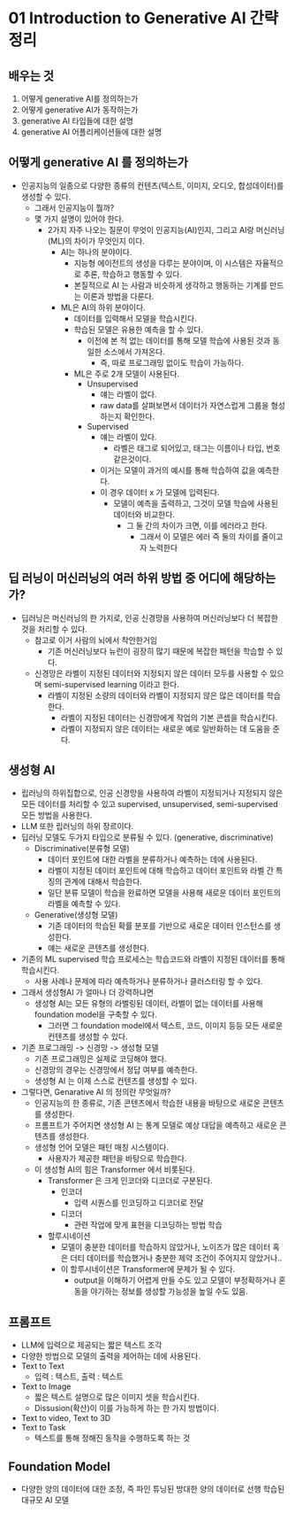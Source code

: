 # 01 Introduction to Generative AI 간략정리

## 배우는 것

1. 어떻게 generative AI를 정의하는가
2. 어떻게 generative AI가 동작하는가
3. generative AI 타입들에 대한 설명
4. generative AI 어플리케이션들에 대한 설명

## 어떻게 generative AI 를 정의하는가

- 인공지능의 일종으로 다양한 종류의 컨텐츠(텍스트, 이미지, 오디오, 합성데이터)를 생성할 수 있다.
    - 그래서 인공지능이 뭘까?
    - 몇 가지 설명이 있어야 한다.
        - 2가지 자주 나오는 질문이 무엇이 인공지능(AI)인지, 그리고 AI랑 머신러닝(ML)의 차이가 무엇인지 이다.
            - AI는 하나의 분야이다.
                - 지능형 에이전트의 생성을 다루는 분야이며, 이 시스템은 자율적으로 추론, 학습하고 행동할 수 있다.
                - 본질적으로 AI 는 사람과 비슷하게 생각하고 행동하는 기계를 만드는 이론과 방법을 다룬다.
            - ML은 AI의 하위 분야이다.
                - 데이터를 입력해서 모델을 학습시킨다.
                - 학습된 모델은 유용한 예측을 할 수 있다.
                    - 이전에 본 적 없는 데이터를 통해 모델 학습에 사용된 것과 동일한 소스에서 가져온다.
                        - 즉, 따로 프로그래밍 없이도 학습이 가능하다.
                - ML은 주로 2개 모델이 사용된다.
                    - Unsupervised
                        - 얘는 라벨이 없다.
                        - raw data를 살펴보면서 데이터가 자연스럽게 그룹을 형성하는지 확인한다.
                    - Supervised
                        - 얘는 라벨이 있다.
                            - 라벨은 태그로 되어있고, 태그는 이름이나 타입, 번호같은것이다.
                        - 이거는 모델이 과거의 예시를 통해 학습하여 값을 예측한다.
                        - 이 경우 데이터 x 가 모델에 입력된다.
                            - 모델이 예측을 출력하고, 그것이 모델 학습에 사용된 데이터와 비교한다.
                                - 그 둘 간의 차이가 크면, 이를 에러라고 한다.
                                    - 그래서 이 모델은 에러 즉 둘의 차이를 줄이고자 노력한다
                                    
                                    
## 딥 러닝이 머신러닝의 여러 하위 방법 중 어디에 해당하는가?

- 딥러닝은 머신러닝의 한 가지로, 인공 신경망을 사용하여 머신러닝보다 더 복잡한 것을 처리할 수 있다.
    - 참고로 이거 사람의 뇌에서 착안한거임
        - 기존 머신러닝보다 뉴런이 굉장히 많기 때문에 복잡한 패턴을 학습할 수 있다.
    - 신경망은 라벨이 지정된 데이터와 지정되지 않은 데이터 모두를 사용할 수 있으며 semi-supervised learning 이라고 한다.
        - 라벨이 지정된 소량의 데이터와 라벨이 지정되지 않은 많은 데이터를 학습한다.
            - 라벨이 지정된 데이터는 신경망에게 작업의 기본 콘셉을 학습시킨다.
            - 라벨이 지정되지 않은 데이터는 새로운 예로 일반화하는 데 도움을 준다.

## 생성형 AI

- 립러닝의 하위집합으로, 인공 신경망을 사용하여 라벨이 지정되거나 지정되지 않은 모든 데이터를 처리할 수 있고 supervised, unsupervised, semi-supervised 모든 방법을 사용한다.
- LLM 또한 립러닝의 하위 장르이다.
- 딥러닝 모델도 두가지 타입으로 분류될 수 있다. (generative, discriminative)
    - Discriminative(분류형 모델)
        - 데이터 포인트에 대한 라벨을 분류하거나 예측하는 데에 사용된다.
        - 라벨이 지정된 데이터 포인트에 대해 학습하고 데이터 포인트와 라벨 간 특징의 관계에 대해서 학습한다.
        - 일단 분류 모델이 학습을 완료하면 모델을 사용해 새로운 데이터 포인트의 라벨을 예측할 수 있다.
    - Generative(생성형 모델)
        - 기존 데이터의 학습된 확률 분포를 기반으로 새로운 데이터 인스턴스를 생성한다.
        - 얘는 새로운 콘텐츠를 생성한다.
- 기존의 ML supervised 학습 프로세스는 학습코드와 라벨이 지정된 데이터를 통해 학습시킨다.
    - 사용 사례나 문제에 따라 예측하거나 분류하거나 클러스터링 할 수 있다.
- 그래서 생성형AI 가 얼마나 더 강력하냐면
    - 생성형 AI는 모든 유형의 라벨링된 데이터, 라벨이 없는 데이터를 사용해 foundation model을 구축할 수 있다.
        - 그러면 그 foundation model에서 텍스트, 코드, 이미지 등등 모든 새로운 컨텐츠를 생성할 수 있다.
- 기존 프로그래밍 -> 신경망 -> 생성형 모델
    - 기존 프로그래밍은 실제로 코딩해야 했다. 
    - 신경망의 경우는 신경망에서 정답 여부를 예측한다.
    - 생성형 AI 는 이제 스스로 컨텐츠를 생성할 수 있다.
- 그렇다면, Genarative AI 의 정의란 무엇일까?
    - 인공지능의 한 종류로, 기존 콘텐츠에서 학습한 내용을 바탕으로 새로운 콘텐츠를 생성한다.
    - 프롬프트가 주어지면 생성형 AI 는 통계 모델로 예상 대답을 예측하고 새로운 콘텐츠를 생성한다.
    - 생성형 언어 모델은 패턴 매칭 시스템이다.
        - 사용자가 제공한 패턴을 바탕으로 학습한다.
    - 이 생성형 AI의 힘은 Transformer 에서 비롯된다.
        - Transformer 은 크게 인코더와 디코더로 구분된다.
            - 인코더
                - 입력 시퀀스를 인코딩하고 디코더로 전달
            - 디코더
                - 관련 작업에 맞게 표현을 디코딩하는 방법 학습
        - 할루시네이션
            - 모델이 충분한 데이터를 학습하지 않았거나, 노이즈가 많은 데이터 혹은 더티 데이터를 학습했거나 충분한 제약 조건이 주어지지 않았거나..
            - 이 할루시네이션은 Transformer에 문제가 될 수 있다.
                - output을 이해하기 어렵게 만들 수도 있고 모델이 부정확하거나 혼동을 야기하는 정보를 생성할 가능성을 높일 수도 있음.

## 프롬프트

- LLM에 입력으로 제공되는 짧은 텍스트 조각
- 다양한 방법으로 모델의 출력을 제어하는 데에 사용된다.
- Text to Text
    - 입력 : 텍스트, 출력 : 텍스트
- Text to Image
    - 짧은 텍스트 설명으로 많은 이미지 셋을 학습시킨다.
    - Dissusion(확산)이 이를 가능하게 하는 한 가지 방법이다.
- Text to video, Text to 3D
- Text to Task
    - 텍스트를 통해 정해진 동작을 수행하도록 하는 것

## Foundation Model

- 다양한 양의 데이터에 대한 조정, 즉 파인 튜닝된 방대한 양의 데이터로 선행 학습된 대규모 AI 모델
